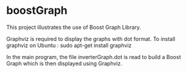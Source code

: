 # boostGraph

This project illustrates the use of Boost Graph Library.

Graphviz is required to display the graphs with dot format.
To install graphviz on Ubuntu :
sudo apt-get install graphviz

In the main program, the file inverterGraph.dot is read to build a Boost Graph which is then displayed using Graphviz.
